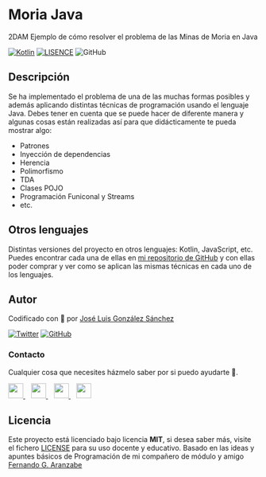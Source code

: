 # Moria Java

2DAM Ejemplo de cómo resolver el problema de las Minas de Moria en Java

[![Kotlin](https://img.shields.io/badge/Code-Java-blue)](https://www.java.com/es/)
[![LISENCE](https://img.shields.io/badge/Lisence-MIT-green)]()
![GitHub](https://img.shields.io/github/last-commit/joseluisgs/moriaJava2021)

## Descripción
Se ha implementado el problema de una de las muchas formas posibles y además aplicando distintas técnicas de programación 
usando el lenguaje Java.
Debes tener en cuenta que se puede hacer de diferente manera y algunas cosas están realizadas así para que didácticamente te pueda mostrar algo:
* Patrones
* Inyección de dependencias
* Herencia
* Polimorfismo
* TDA
* Clases POJO
* Programación Funiconal y Streams
* etc.

## Otros lenguajes
Distintas versiones del proyecto en otros lenguajes: Kotlin, JavaScript, etc. Puedes encontrar cada una de ellas en [mi repositorio de 
GitHub](https://github.com/joseluisgs?tab=repositories&q=moria) y con ellas poder comprar y ver como se aplican las mismas técnicas en cada uno de los lenguajes. 


## Autor

Codificado con :sparkling_heart: por [José Luis González Sánchez](https://twitter.com/joseluisgonsan)

[![Twitter](https://img.shields.io/twitter/follow/joseluisgonsan?style=social)](https://twitter.com/joseluisgonsan)
[![GitHub](https://img.shields.io/github/followers/joseluisgs?style=social)](https://github.com/joseluisgs)

### Contacto
<p>
  Cualquier cosa que necesites házmelo saber por si puedo ayudarte 💬.
</p>
<p>
    <a href="https://twitter.com/joseluisgonsan" target="_blank">
        <img src="https://i.imgur.com/U4Uiaef.png" 
    height="30">
    </a> &nbsp;&nbsp;
    <a href="https://github.com/joseluisgs" target="_blank">
        <img src="https://cdn.iconscout.com/icon/free/png-256/github-153-675523.png" 
    height="30">
    </a> &nbsp;&nbsp;
    <a href="https://www.linkedin.com/in/joseluisgonsan" target="_blank">
        <img src="https://upload.wikimedia.org/wikipedia/commons/thumb/c/ca/LinkedIn_logo_initials.png/768px-LinkedIn_logo_initials.png" 
    height="30">
    </a>  &nbsp;&nbsp;
    <a href="https://joseluisgs.github.io/" target="_blank">
        <img src="https://joseluisgs.github.io/favicon.png" 
    height="30">
    </a>
</p>


## Licencia

Este proyecto está licenciado bajo licencia **MIT**, si desea saber más, visite el fichero [LICENSE](https://github.com/joseluisgs/MoriaKotlin2020/blob/master/LICENSE) para su uso docente y educativo.
Basado en las ideas y apuntes básicos de Programación de mi compañero de módulo y amigo [Fernando G. Aranzabe](https://github.com/aranzabe)
